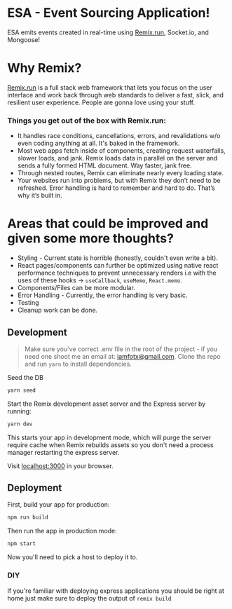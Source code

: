 # ESA - Event Sourcing Application!

ESA emits events created in real-time using [Remix.run](https://remix.run/docs), Socket.io, and Mongoose!

# Why Remix?

[Remix.run](https://remix.run/docs) is a full stack web framework that lets you focus on the user interface and work back through web standards to deliver a fast, slick, and resilient user experience. People are gonna love using your stuff.

### Things you get out of the box with Remix.run:

- It handles race conditions, cancellations, errors, and revalidations w/o even coding anything at all. It's baked in the framework.
- Most web apps fetch inside of components, creating request waterfalls, slower loads, and jank. Remix loads data in parallel on the server and sends a fully formed HTML document. Way faster, jank free.
- Through nested routes, Remix can eliminate nearly every loading state.
- Your websites run into problems, but with Remix they don’t need to be refreshed. Error handling is hard to remember and hard to do. That’s why it’s built in.

# Areas that could be improved and given some more thoughts?

- Styling - Current state is horrible (honestly, couldn't even write a bit).
- React pages/components can further be optimized using native react performance techniques to prevent unnecessary renders i.e with the uses of these hooks -> `useCallback`, `useMemo`, `React.memo`.
- Components/Files can be more modular.
- Error Handling - Currently, the error handling is very basic.
- Testing
- Cleanup work can be done.

## Development

> Make sure you've correct .env file in the root of the project - if you need one shoot me an email at: iamfotx@gmail.com.
> Clone the repo and run `yarn` to install dependencies.

Seed the DB

```sh
yarn seed
```

Start the Remix development asset server and the Express server by running:

```sh
yarn dev
```

This starts your app in development mode, which will purge the server require cache when Remix rebuilds assets so you don't need a process manager restarting the express server.

Visit [localhost:3000](http://localhost:3000/) in your browser.

## Deployment

First, build your app for production:

```sh
npm run build
```

Then run the app in production mode:

```sh
npm start
```

Now you'll need to pick a host to deploy it to.

### DIY

If you're familiar with deploying express applications you should be right at home just make sure to deploy the output of `remix build`

